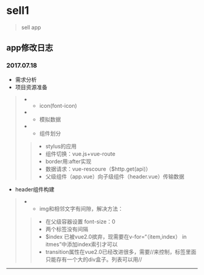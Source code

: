 # sell1

> sell app

## app修改日志

### 2017.07.18

+ 需求分析
+ 项目资源准备
>+ +  icon(font-icon)
>+ +  模拟数据
>+ +  组件划分
>> + stylus的应用
>> + 组件切换：vue.js+vue-route 
>> + border用:after实现
>> + 数据请求：vue-rescoure（$http.get(api)）
>> + 父级组件（app.vue）向子级组件（header.vue）传输数据
+ header组件构建
>+ + img和相邻文字有间隙，解决方法：
>> + 在父级容器设置 font-size：0
>> + 两个标签没有间隔
>> + $index 已被vue2.0摈弃，现需要在v-for=“（item,index） in itmes”中添加index索引才可以
>> + transition属性在vue2.0已经改进很多，需要/**<transition name=""></transition>**/来控制，标签里面只能存有一个大的div盒子。列表可以用/**<transition-group name=""></transition-group>**/
---

